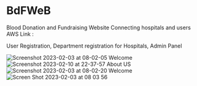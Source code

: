# BdFWeB
Blood Donation and Fundraising Website Connecting hospitals and users
AWS Link : 

User Registration, 
Department registration for Hospitals, 
Admin Panel

![Screenshot 2023-02-03 at 08-02-05 Welcome](https://github.com/analogsoul13/BdFWeB/assets/106916745/1d8c1e9a-5a9c-4d3a-8a14-ca4411f7e500)
![Screenshot 2023-02-10 at 22-37-57 About US](https://github.com/analogsoul13/BdFWeB/assets/106916745/cee26eac-391a-4fc1-a62f-2f2d1f9864d0)
![Screenshot 2023-02-03 at 08-02-20 Welcome](https://github.com/analogsoul13/BdFWeB/assets/106916745/1b59677d-6199-4933-9db5-352841343c71)
![Screen Shot 2023-02-03 at 08 03 56](https://github.com/analogsoul13/BdFWeB/assets/106916745/f01b105c-4c8b-4999-8f3c-7373d7e56b38)

